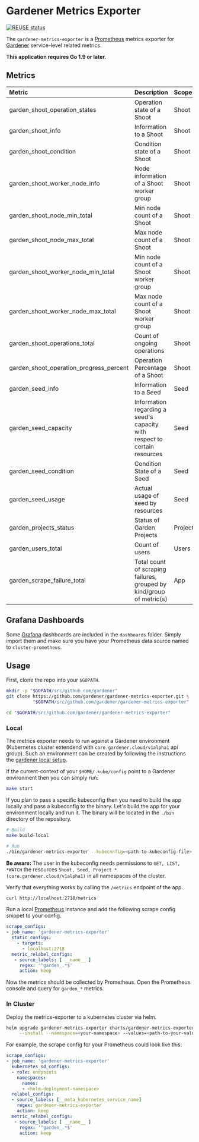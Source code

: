 # Gardener Metrics Exporter
[![REUSE status](https://api.reuse.software/badge/github.com/gardener/gardener-metrics-exporter)](https://api.reuse.software/info/github.com/gardener/gardener-metrics-exporter)

The `gardener-metrics-exporter` is a [Prometheus][] metrics exporter for
[Gardener][] service-level related metrics.

**This application requires Go 1.9 or later.**

## Metrics

| Metric                                  | Description                                                               | Scope    | Type    |
|:----------------------------------------|:--------------------------------------------------------------------------|:---------|:--------|
| garden_shoot_operation_states           | Operation state of a Shoot                                                | Shoot    | Gauge   |
| garden_shoot_info                       | Information to a Shoot                                                    | Shoot    | Gauge   |
| garden_shoot_condition                  | Condition state of a Shoot                                                | Shoot    | Gauge   |
| garden_shoot_worker_node_info           | Node information of a Shoot worker group                                  | Shoot    | Gauge   |
| garden_shoot_node_min_total             | Min node count of a Shoot                                                 | Shoot    | Gauge   |
| garden_shoot_node_max_total             | Max node count of a Shoot                                                 | Shoot    | Gauge   |
| garden_shoot_worker_node_min_total      | Min node count of a Shoot worker group                                    | Shoot    | Gauge   |
| garden_shoot_worker_node_max_total      | Max node count of a Shoot worker group                                    | Shoot    | Gauge   |
| garden_shoot_operations_total           | Count of ongoing operations                                               | Shoot    | Gauge   |
| garden_shoot_operation_progress_percent | Operation Percentage of a Shoot                                           | Shoot    | Gauge   |
| garden_seed_info                        | Information to a Seed                                                     | Seed     | Gauge   |
| garden_seed_capacity                    | Information regarding a seed's capacity with respect to certain resources | Seed     | Gauge   |
| garden_seed_condition                   | Condition State of a Seed                                                 | Seed     | Gauge   |
| garden_seed_usage                       | Actual usage of seed by resources                                         | Seed     | Gauge   |
| garden_projects_status                  | Status of Garden Projects                                                 | Projects | Gauge   |
| garden_users_total                      | Count of users                                                            | Users    | Gauge   |
| garden_scrape_failure_total             | Total count of scraping failures, grouped by kind/group of metric(s)      | App      | Counter |

## Grafana Dashboards

Some [Grafana][] dashboards are included in the `dashboards` folder. Simply
import them and make sure you have your Prometheus data source named to
`cluster-prometheus`.

## Usage

First, clone the repo into your `$GOPATH`.

```sh
mkdir -p "$GOPATH/src/github.com/gardener"
git clone https://github.com/gardener/gardener-metrics-exporter.git \
          "$GOPATH/src/github.com/gardener/gardener-metrics-exporter"

cd "$GOPATH/src/github.com/gardener/gardener-metrics-exporter"
```

### Local

The metrics exporter needs to run against a Gardener environment (Kubernetes
cluster extendend with `core.gardener.cloud/v1alpha1` api group). Such an
environment can be created by following the instructions the [gardener local
setup][].

If the current-context of your `$HOME/.kube/config` point to a Gardener
environment then you can simply run:

```sh
make start
```

If you plan to pass a specific kubeconfig then you need to build the app locally
and pass a kubeconfig to the binary. Let's build the app for your environment
locally and run it. The binary will be located in the `./bin` directory of the
repository.

```sh
# Build
make build-local

# Run
./bin/gardener-metrics-exporter --kubeconfig=<path-to-kubeconfig-file>
```

**Be aware:** The user in the kubeconfig needs permissions to ``GET, LIST,
*WATCH`` the resources ``Shoot, Seed, Project
*(core.gardener.cloud/v1alpha1)`` in all namespaces of the cluster.

Verify that everything works by calling the `/metrics` endpoint of the app.

```sh
curl http://localhost:2718/metrics
```

Run a local [Prometheus][] instance and add the following scrape config snippet
to your config.

```yaml
scrape_configs:
- job_name: 'gardener-metrics-exporter'
  static_configs:
    - targets:
      - localhost:2718
  metric_relabel_configs:
   - source_labels: [ __name__ ]
     regex: '^garden_.*$'
     action: keep
```

Now the metrics should be collected by Prometheus. Open the Prometheus console
and query for ``garden_*`` metrics.

### In Cluster

Deploy the metrics-exporter to a kubernetes cluster via helm.

```sh
helm upgrade gardener-metrics-exporter charts/gardener-metrics-exporter \
     --install --namespace=<your-namespace> --values=<path-to-your-values.yaml>
```

For example, the scrape config for your Prometheus could look like this:

```yaml
scrape_configs:
- job_name: 'gardener-metrics-exporter'
  kubernetes_sd_configs:
  - role: endpoints
    namespaces:
      names:
      - <helm-deployment-namespace>
  relabel_configs:
  - source_labels: [__meta_kubernetes_service_name]
    regex: gardener-metrics-exporter
    action: keep
  metric_relabel_configs:
   - source_labels: [ __name__ ]
     regex: '^garden_.*$'
     action: keep
```

[grafana]: https://grafana.com/
[prometheus]: https://prometheus.io/
[gardener]: https://github.com/gardener/gardener
[gardener local setup]: https://github.com/gardener/gardener/blob/master/docs/development/local_setup.md

